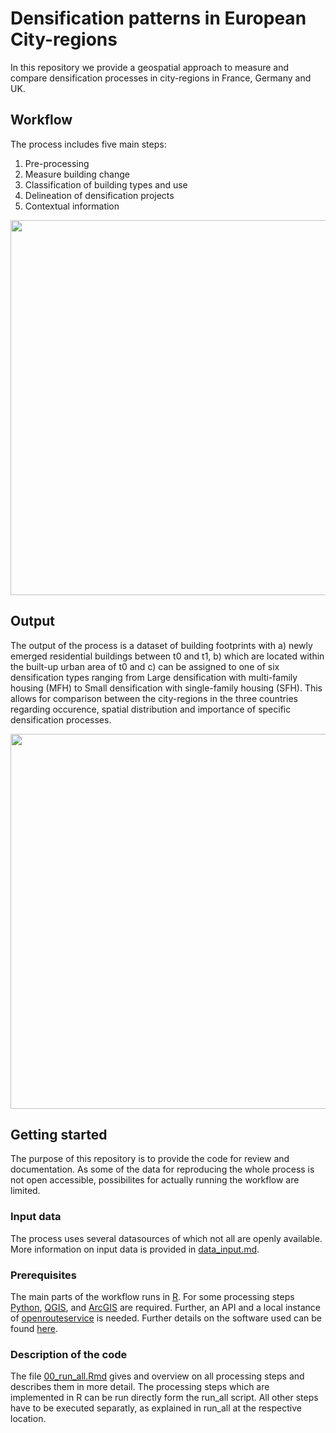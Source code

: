 # Densification patterns in European City-regions
In this repository we provide a geospatial approach to measure and compare densification processes in city-regions in France, Germany and UK. 

## Workflow
The process includes five main steps: 
1. Pre-processing
2. Measure building change
3. Classification of building types and use
4. Delineation of densification projects
5. Contextual information

<img src="https://github.com/user-attachments/assets/a9cf2d0a-ca61-49ce-a0c8-602e8f692d93" width="600">

## Output
The output of the process is a dataset of building footprints with a) newly emerged residential buildings between t0 and t1, b) which are located within the built-up urban area of t0 and c) can be assigned to one of six densification types ranging from Large densification with multi-family housing (MFH) to Small densification with single-family housing (SFH). This allows for comparison between the city-regions in the three countries regarding occurence, spatial distribution and importance of specific densification processes. 

<img src="https://github.com/user-attachments/assets/94d1bc3b-72d4-4d7a-ad16-ee9282956f36" width="600">

## Getting started
The purpose of this repository is to provide the code for review and documentation. As some of the data for reproducing the whole process is not open accessible, possibilites for actually running the workflow are limited. 

### Input data
The process uses several datasources of which not all are openly available. More information on input data is provided in [data_input.md](https://github.com/anonymauthorgit/compare_densification_review/blob/main/data_input.md).

### Prerequisites
The main parts of the workflow runs in [R](https://www.r-project.org/). For some processing steps [Python](https://www.python.org/), [QGIS](https://qgis.org/), and [ArcGIS](https://www.arcgis.com/index.html) are required. Further, an API and a local instance of [openrouteservice](https://openrouteservice.org/) is needed. Further details on the software used can be found [here](https://github.com/anonymauthorgit/compare_densification_review/blob/main/software_used.md).

### Description of the code
The file [00_run_all.Rmd](https://github.com/anonymauthorgit/compare_densification_review/blob/main/code/00_run_all.Rmd) gives and overview on all processing steps and describes them in more detail. The processing steps which are implemented in R can be run directly form the run_all script. All other steps have to be executed separatly, as explained in run_all at the respective location.

